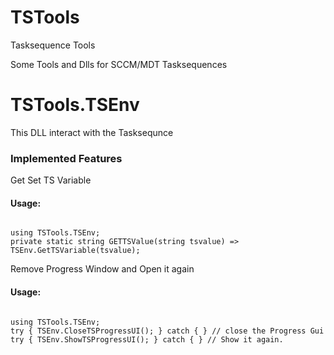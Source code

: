 # TSTools

Tasksequence Tools

Some Tools and Dlls for SCCM/MDT Tasksequences


# TSTools.TSEnv
This DLL interact with the Tasksequnce 
### Implemented Features

Get Set TS Variable
#### Usage:

<code>
using TSTools.TSEnv;
private static string GETTSValue(string tsvalue) => TSEnv.GetTSVariable(tsvalue);
</code>

Remove Progress Window and Open it again
#### Usage:
<code>
using TSTools.TSEnv;
try { TSEnv.CloseTSProgressUI(); } catch { } // close the Progress Gui
try { TSEnv.ShowTSProgressUI(); } catch { } // Show it again.
</code>